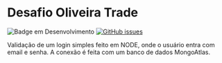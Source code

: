 # Desafio Oliveira Trade 
![Badge em Desenvolvimento](http://img.shields.io/static/v1?label=STATUS&message=EM%20DESENVOLVIMENTO&color=GREEN&style=for-the-badge) [![GitHub issues](https://img.shields.io/github/issues/bruno-biancalana/OliveiraTrade_Backend?label=Problemas&logo=JavaScript)](https://github.com/bruno-biancalana/OliveiraTrade_Backend/issues)

Validação de um login simples feito em NODE, onde o usuário entra com email e senha. A conexão é feita com um banco de dados MongoAtlas.
